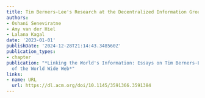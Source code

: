 ```yaml
---
title: Tim Berners-Lee's Research at the Decentralized Information Group at MIT
authors:
- Oshani Seneviratne
- Amy van der Hiel
- Lalana Kagal
date: '2023-01-01'
publishDate: '2024-12-28T21:14:43.348560Z'
publication_types:
- chapter
publication: "*Linking the World's Information: Essays on Tim Berners-Lee’s Invention
  of the World Wide Web*"
links:
- name: URL
  url: https://dl.acm.org/doi/10.1145/3591366.3591384
---
```

